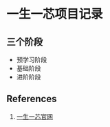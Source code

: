 # 一生一芯项目记录
## 三个阶段  
* 预学习阶段
* 基础阶段
* 进阶阶段

## References 
1. [一生一芯官网](https://ysyx.oscc.cc/docs/#%E6%95%99%E5%AD%A6%E8%B5%84%E6%BA%90)